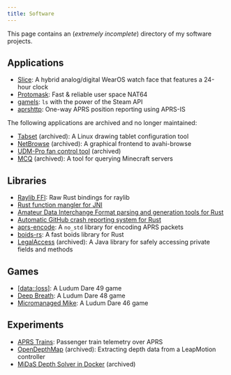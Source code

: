 ```yaml
---
title: Software
---
```


This page contains an (*extremely incomplete*) directory of my software projects.

## Applications

- [Slice](/software/apps/slice): A hybrid analog/digital WearOS watch face that features a 24-hour clock
- [Protomask](/software/apps/protomask): Fast & reliable user space NAT64
- [gamels](/software/apps/gamels): `ls` with the power of the Steam API
- [aprshttp](https://github.com/ewpratten/aprshttp): One-way APRS position reporting using APRS-IS

The following applications are archived and no longer maintained:

- [Tabset](https://github.com/ewpratten/tabset) <span class="gray">(archived)</span>: A Linux drawing tablet configuration tool
- [NetBrowse](https://github.com/ewpratten/netbrowse) <span class="gray">(archived)</span>: A graphical frontend to avahi-browse
- [UDM-Pro fan control tool](https://github.com/ewpratten/udm-fan) <span class="gray">(archived)</span>
- [MCQ](https://github.com/ewpratten/mcq) <span class="gray">(archived)</span>: A tool for querying Minecraft servers

## Libraries

- [Raylib FFI](/software/libs/raylib-ffi): Raw Rust bindings for raylib
- [Rust function mangler for JNI](https://github.com/ewpratten/jni-mangle)
- [Amateur Data Interchange Format parsing and generation tools for Rust](https://github.com/ewpratten/adif-rs)
- [Automatic GitHub crash reporting system for Rust](https://github.com/ewpratten/crashreport-rs)
- [aprs-encode](https://github.com/ewpratten/aprs-encode): A `no_std` library for encoding APRS packets
- [boids-rs](https://github.com/ewpratten/boids-rs): A fast boids library for Rust 
- [LegalAccess](https://github.com/ewpratten/legalaccess) <span class="gray">(archived)</span>: A Java library for safely accessing private fields and methods

## Games

- [[data::loss]](/software/games/data-loss): A Ludum Dare 49 game
- [Deep Breath](/software/games/deep-breath): A Ludum Dare 48 game
- [Micromanaged Mike](/software/games/micromanaged-mike): A Ludum Dare 46 game

## Experiments

- [APRS Trains](https://github.com/ewpratten/aprs-trains): Passenger train telemetry over APRS
- [OpenDepthMap](https://github.com/ewpratten/OpenDepthMap) <span class="gray">(archived)</span>: Extracting depth data from a LeapMotion controller
- [MiDaS Depth Solver in Docker](https://github.com/ewpratten/midas-depth-solve) <span class="gray">(archived)</span>
